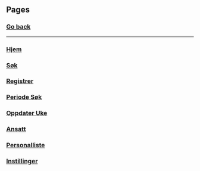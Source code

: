 ## Pages
### [Go back](../README.md)
---
### [Hjem](../pages/index.tsx)

### [Søk](../pages/search.tsx)

### [Registrer](../pages/create.tsx)

### [Periode Søk](../pages/span.tsx)

### [Oppdater Uke](../pages/update.tsx)

### [Ansatt](../pages/updateEmployee.tsx)

### [Personalliste](../pages/personnellist.tsx)

### [Instillinger](../pages/settings.tsx)